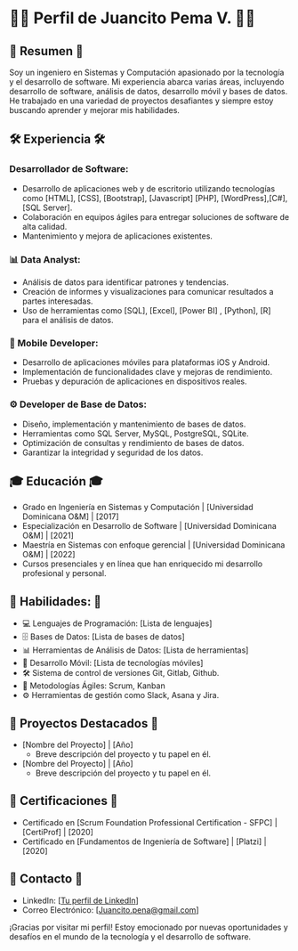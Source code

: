 # 👨‍💻 Perfil de Juancito Pema V. 👨‍💻

## 🚀 Resumen 🚀

Soy un ingeniero en Sistemas y Computación apasionado por la tecnología y el desarrollo de software. Mi experiencia abarca varias áreas, incluyendo desarrollo de software, análisis de datos, desarrollo móvil y bases de datos. He trabajado en una variedad de proyectos desafiantes y siempre estoy buscando aprender y mejorar mis habilidades.

## 🛠️ Experiencia 🛠️

### Desarrollador de Software:

- Desarrollo de aplicaciones web y de escritorio utilizando tecnologías como [HTML], [CSS], [Bootstrap], [Javascript] [PHP], [WordPress],[C#],[SQL Server].
- Colaboración en equipos ágiles para entregar soluciones de software de alta calidad.
- Mantenimiento y mejora de aplicaciones existentes.

### 📊 Data Analyst:

- Análisis de datos para identificar patrones y tendencias.
- Creación de informes y visualizaciones para comunicar resultados a partes interesadas.
- Uso de herramientas como [SQL], [Excel], [Power BI] , [Python], [R] para el análisis de datos.

### 📲 Mobile Developer:

- Desarrollo de aplicaciones móviles para plataformas iOS y Android.
- Implementación de funcionalidades clave y mejoras de rendimiento.
- Pruebas y depuración de aplicaciones en dispositivos reales.

### ⚙️ Developer de Base de Datos:

- Diseño, implementación y mantenimiento de bases de datos.
- Herramientas como SQL Server, MySQL, PostgreSQL, SQLite.
- Optimización de consultas y rendimiento de bases de datos.
- Garantizar la integridad y seguridad de los datos.

## 🎓 Educación 🎓

- Grado en Ingeniería en Sistemas y Computación | [Universidad Dominicana O&M] | [2017]
- Especialización en Desarrollo de Software     | [Universidad Dominicana O&M] | [2021]
- Maestría en Sistemas con enfoque gerencial    | [Universidad Dominicana O&M] | [2022]
- Cursos presenciales y en línea que han enriquecido mi desarrollo profesional y personal.

## 💼 Habilidades: 💼

- 💻 Lenguajes de Programación: [Lista de lenguajes]
- 🗄️ Bases de Datos: [Lista de bases de datos]
- 📊 Herramientas de Análisis de Datos: [Lista de herramientas]
- 📱 Desarrollo Móvil: [Lista de tecnologías móviles]
- 🛠️ Sistema de control de versiones Git, Gitlab, Github.
- 🔄 Metodologías Ágiles: Scrum, Kanban
- ⚙️ Herramientas de gestión como Slack, Asana y Jira.

## 🚀 Proyectos Destacados 🚀

- [Nombre del Proyecto] | [Año]
  - Breve descripción del proyecto y tu papel en él.
- [Nombre del Proyecto] | [Año]
  - Breve descripción del proyecto y tu papel en él.

## 📜 Certificaciones 📜

- Certificado en [Scrum Foundation Professional Certification - SFPC] | [CertiProf] | [2020]
- Certificado en [Fundamentos de Ingeniería de Software] | [Platzi] | [2020]

## 📧 Contacto 📧

- LinkedIn: [[Tu perfil de LinkedIn](https://www.linkedin.com/in/juancitope%C3%B1a/)]
- Correo Electrónico: [Juancito.pena@gmail.com]

¡Gracias por visitar mi perfil! Estoy emocionado por nuevas oportunidades y desafíos en el mundo de la tecnología y el desarrollo de software.
